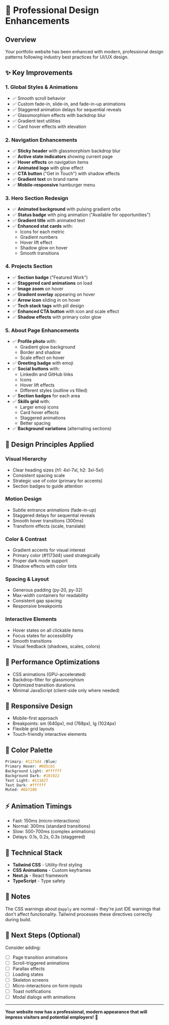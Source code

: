 # 🎨 Professional Design Enhancements

## Overview
Your portfolio website has been enhanced with modern, professional design patterns following industry best practices for UI/UX design.

## ✨ Key Improvements

### 1. **Global Styles & Animations**
- ✅ Smooth scroll behavior
- ✅ Custom fade-in, slide-in, and fade-in-up animations
- ✅ Staggered animation delays for sequential reveals
- ✅ Glassmorphism effects with backdrop blur
- ✅ Gradient text utilities
- ✅ Card hover effects with elevation

### 2. **Navigation Enhancements**
- ✅ **Sticky header** with glassmorphism backdrop blur
- ✅ **Active state indicators** showing current page
- ✅ **Hover effects** on navigation items
- ✅ **Animated logo** with glow effect
- ✅ **CTA button** ("Get in Touch") with shadow effects
- ✅ **Gradient text** on brand name
- ✅ **Mobile-responsive** hamburger menu

### 3. **Hero Section Redesign**
- ✅ **Animated background** with pulsing gradient orbs
- ✅ **Status badge** with ping animation ("Available for opportunities")
- ✅ **Gradient title** with animated text
- ✅ **Enhanced stat cards** with:
  - Icons for each metric
  - Gradient numbers
  - Hover lift effect
  - Shadow glow on hover
  - Smooth transitions

### 4. **Projects Section**
- ✅ **Section badge** ("Featured Work")
- ✅ **Staggered card animations** on load
- ✅ **Image zoom** on hover
- ✅ **Gradient overlay** appearing on hover
- ✅ **Arrow icon** sliding in on hover
- ✅ **Tech stack tags** with pill design
- ✅ **Enhanced CTA button** with icon and scale effect
- ✅ **Shadow effects** with primary color glow

### 5. **About Page Enhancements**
- ✅ **Profile photo** with:
  - Gradient glow background
  - Border and shadow
  - Scale effect on hover
- ✅ **Greeting badge** with emoji
- ✅ **Social buttons** with:
  - LinkedIn and GitHub links
  - Icons
  - Hover lift effects
  - Different styles (outline vs filled)
- ✅ **Section badges** for each area
- ✅ **Skills grid** with:
  - Larger emoji icons
  - Card hover effects
  - Staggered animations
  - Better spacing
- ✅ **Background variations** (alternating sections)

## 🎯 Design Principles Applied

### Visual Hierarchy
- Clear heading sizes (h1: 4xl-7xl, h2: 3xl-5xl)
- Consistent spacing scale
- Strategic use of color (primary for accents)
- Section badges to guide attention

### Motion Design
- Subtle entrance animations (fade-in-up)
- Staggered delays for sequential reveals
- Smooth hover transitions (300ms)
- Transform effects (scale, translate)

### Color & Contrast
- Gradient accents for visual interest
- Primary color (#1173d4) used strategically
- Proper dark mode support
- Shadow effects with color tints

### Spacing & Layout
- Generous padding (py-20, py-32)
- Max-width containers for readability
- Consistent gap spacing
- Responsive breakpoints

### Interactive Elements
- Hover states on all clickable items
- Focus states for accessibility
- Smooth transitions
- Visual feedback (shadows, scales, colors)

## 🚀 Performance Optimizations

- CSS animations (GPU-accelerated)
- Backdrop-filter for glassmorphism
- Optimized transition durations
- Minimal JavaScript (client-side only where needed)

## 📱 Responsive Design

- Mobile-first approach
- Breakpoints: sm (640px), md (768px), lg (1024px)
- Flexible grid layouts
- Touch-friendly interactive elements

## 🎨 Color Palette

```css
Primary: #1173d4 (Blue)
Primary Hover: #0d5cb5
Background Light: #ffffff
Background Dark: #101922
Text Light: #111827
Text Dark: #ffffff
Muted: #6b7280
```

## ⚡ Animation Timings

- Fast: 150ms (micro-interactions)
- Normal: 300ms (standard transitions)
- Slow: 500-700ms (complex animations)
- Delays: 0.1s, 0.2s, 0.3s (staggered)

## 🔧 Technical Stack

- **Tailwind CSS** - Utility-first styling
- **CSS Animations** - Custom keyframes
- **Next.js** - React framework
- **TypeScript** - Type safety

## 📝 Notes

The CSS warnings about `@apply` are normal - they're just IDE warnings that don't affect functionality. Tailwind processes these directives correctly during build.

## 🎯 Next Steps (Optional)

Consider adding:
- [ ] Page transition animations
- [ ] Scroll-triggered animations
- [ ] Parallax effects
- [ ] Loading states
- [ ] Skeleton screens
- [ ] Micro-interactions on form inputs
- [ ] Toast notifications
- [ ] Modal dialogs with animations

---

**Your website now has a professional, modern appearance that will impress visitors and potential employers!** 🎉
